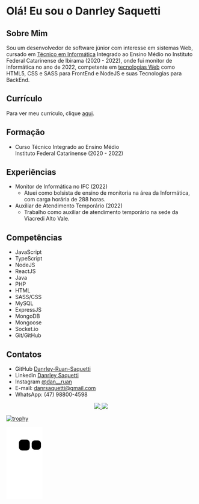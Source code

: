 # Olá! Eu sou o Danrley Saquetti

## Sobre Mim

Sou um desenvolvedor de software júnior com interesse em sistemas Web, cursado em [Técnico em Informática](#formação) Integrado ao Ensino Médio no Instituto Federal Catarinense de Ibirama (2020 - 2022), onde fui monitor de informática no ano de 2022, competente em [tecnologias Web](#competências) como HTML5, CSS e SASS para FrontEnd e NodeJS e suas Tecnologias para BackEnd.

## Currículo

Para ver meu currículo, clique [aqui](https://github.com/Danrley-Ruan-Saquetti/Danrley-Ruan-Saquetti/blob/master/src/documents/CURRICULUM%20VITAE%20-%20DANRLEY%20RUAN%20SAQUETTI.pdf).

## Formação

* Curso Técnico Integrado ao Ensino Médio<br>Instituto Federal Catarinense (2020 - 2022)

## Experiências

* Monitor de Informática no IFC (2022)
  - Atuei como bolsista de ensino de monitoria na área da Informática, com carga horária de 288 horas.
* Auxiliar de Atendimento Temporário (2022)
  - Trabalho como auxiliar de atendimento temporário na sede da Viacredi Alto Vale.

## Competências

* JavaScript
* TypeScript
* NodeJS
* ReactJS
* Java
* PHP
* HTML
* SASS/CSS
* MySQL
* ExpressJS
* MongoDB
* Mongoose
* Socket.io
* Git/GitHub

## Contatos

* GitHub [Danrley-Ruan-Saquetti](https://github.com/Danrley-Ruan-Saquetti)
* Linkedin [Danrley Saquetti](https://www.linkedin.com/in/danrley-saquetti)
* Instagram [@dan__ruan](https://www.instagram.com/dan__ruan)
* E-mail: danrsaquetti@gmail.com
* WhatsApp: (47) 98800-4598

<div align="center">
  <a href="https://github.com/Danrley-Ruan-Saquetti">
  <img height="180em" src="https://github-readme-stats.vercel.app/api?username=Danrley-Ruan-Saquetti&count_private=true&show_icons=true&theme=dracula&include_all_commits=true&count_private=true"/>
  <img height="180em" src="https://github-readme-stats.vercel.app/api/top-langs/?username=Danrley-Ruan-Saquetti&layout=compact&langs_count=5&theme=dracula"/>
</div>
  
![trophy](https://github-profile-trophy.vercel.app/?username=Danrley-Ruan-Saquetti&theme=dracula&column=3&margin-w=15&margin-h=15)
 
![Snake animation](https://github.com/Danrley-Ruan-Saquetti/Danrley-Ruan-Saquetti/blob/output/github-contribution-grid-snake.svg)
